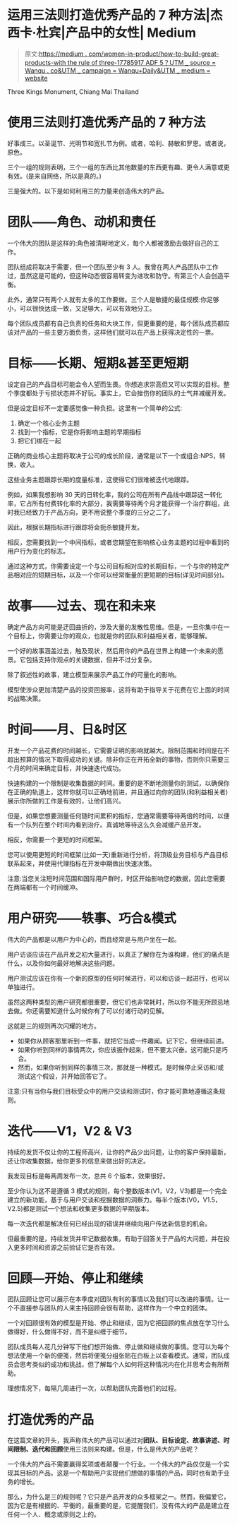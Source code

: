 # 运用三法则打造优秀产品的 7 种方法|杰西卡·杜宾|产品中的女性| Medium

> 原文:[https://medium . com/women-in-product/how-to-build-great-products-with the rule of three-17785917 ADF 5？UTM _ source = Wanqu . co&UTM _ campaign = Wanqu+Daily&UTM _ medium = website](https://medium.com/women-in-product/how-to-build-great-products-with-the-rule-of-threes-17785917adf5?utm_source=wanqu.co&utm_campaign=Wanqu+Daily&utm_medium=website)



Three Kings Monument, Chiang Mai Thailand



# 使用三法则打造优秀产品的 7 种方法

好事成三。以圣诞节、光明节和宽扎节为例。或者，哈利、赫敏和罗恩。或者说，原色。

三个一组的规则表明，三个一组的东西比其他数量的东西更有趣、更令人满意或更有效。(是来自网络，所以是真的。)

三是强大的。以下是如何利用三的力量来创造伟大的产品。

# 团队——角色、动机和责任

一个伟大的团队是这样的:角色被清晰地定义，每个人都被激励去做好自己的工作。

团队组成将取决于需要，但一个团队至少有 3 人。我曾在两人产品团队中工作过，虽然这是可能的，但这种动态很容易转变为进攻和防守。有第三个人会创造平衡。

此外，通常只有两个人就有太多的工作要做。三个人是敏捷的最佳规模:你足够小，可以很快达成一致，又足够大，可以有效地分工。

每个团队成员都有自己负责的任务和大块工作，但更重要的是，每个团队成员都应该对产品的一些主要方面负责，这样他们就可以在产品上获得决定性的一票。

# **目标——长期、短期&甚至更短期**

设定自己的产品目标可能会令人望而生畏。你想追求崇高但又可以实现的目标。整个季度都处于亏损状态并不好玩。事实上，它会挫伤你的团队的士气并减缓开发。

但是设定目标不一定要感觉像一种负担。这里有一个简单的公式:

1.  确定一个核心业务主题
2.  找到一个指标，它是你将影响主题的早期指标
3.  把它们绑在一起

正确的商业核心主题将取决于公司的成长阶段，通常是以下一个或组合:NPS，转换，收入。

这些业务主题跟踪长期的度量标准，这使得它们很难被迭代地跟踪。

例如，如果我想影响 30 天的日转化率，我的公司在所有产品线中跟踪这一转化率，它占所有付费转化率的大部分，我需要等待两个月才能获得一个治疗群组，此时我已经致力于产品方向，更不用说整个季度的三分之二了。

因此，根据长期指标进行跟踪将会扼杀敏捷开发。

相反，您需要找到一个中间指标，或者您期望在影响核心业务主题的过程中看到的用户行为变化的标志。

通过这种方式，你需要设定一个与公司目标相对应的长期目标，一个与你的特定产品相对应的短期目标，以及一个你可以经常衡量的更短期的目标(详见时间部分)。

# 故事——过去、现在和未来

确定产品方向可能是迂回曲折的，涉及大量的发散性思维。但是，一旦你集中在一个目标上，你需要让你的观众，也就是你的团队和利益相关者，能够理解。

一个好的故事涵盖过去，触及现状，然后用你的产品在世界上构建一个未来的愿景。它包括支持你观点的关键数据，但并不过分复杂。

除了叙述性的故事，建立模型来展示产品工作的可量化的影响。

模型使涉众更加清楚产品的投资回报率，这将有助于指导关于花费在它上面的时间的战略决策。

# **时间——月、日&时区**

开发一个产品花费的时间越长，它需要证明的影响就越大。限制范围和时间是在不超出预算的情况下取得成功的关键。除非你正在开拓全新的事物，否则你只需要三个月的时间来确定目标，并快速迭代成功。

快速构建的一个限制是收集数据的时间。重要的是不断地测量你的测试，以确保你在正确的轨道上，这样你就可以正确地前进，并且通过向你的团队(和利益相关者)展示你所做的工作是有效的，让他们高兴。

但是，如果您想要测量任何随时间累积的指标，您通常需要等待两倍的时间，以便有一个队列在整个时间内看到治疗。真诚地等待这么久会减缓产品开发。

相反，你需要一个更短的时间框架。

您可以使用更短的时间框架(比如一天)重新进行分析，将顶级业务目标与产品目标联系起来，并使用代理指标在开发中期做出快速决策。

注意:当您关注短时间范围和国际用户群时，时区开始影响您的数据，因此您需要在两端都有一个时间缓冲。

# **用户研究——轶事、巧合&模式**

伟大的产品都是以用户为中心的，而且经常是与用户坐在一起。

用户访谈应该在产品开发之初大量进行，以真正了解你在为谁构建，他们的痛点是什么，以及你如何最好地解决这些问题。

用户测试应该在你有一个新的原型的任何时候进行，可以和访谈一起进行，也可以单独进行。

虽然这两种类型的用户研究都很重要，但它们也非常耗时，所以你不能无所顾忌地去做。你还需要知道什么时候你有了可以付诸行动的见解。

这就是三的规则再次闪耀的地方。

*   如果你从顾客那里听到一件事，就把它当成一件趣闻。记下它，但继续前进。
*   如果你听到同样的事情两次，你应该振作起来，但不要太兴奋。这可能只是巧合。
*   然而，如果你听到同样的事情三次，那就是一种模式。是时候停止采访和/或测试这个假设，并开始回答它了。

注意:只有当你与我们目标受众中的用户交谈和测试时，你才能可靠地遵循这条规则。

# **迭代——V1，V2 & V3**

持续的发货不仅让你的工程师高兴，让你的产品少出问题，让你的客户保持最新，还让你收集数据，给你更多的信息来做出好的决定。

我发现目标是每两周发布一次，总共 6 个版本，效果很好。

至少你认为这不是遵循 3 模式的规则，每个整数版本(V1，V2，V3)都是一个完全建立的新功能，基于与用户交谈和挖掘数据的洞察力。每半个版本(V0，V1.5，V2.5)都是测试一个想法和收集更多数据的早期版本。

每一次迭代都是解决任何已经出现的错误并继续向用户传达新信息的机会。

但最重要的是，持续发货并牢记数据收集，有助于回答关于产品的大问题，并在投入更多时间和资源之前验证它是否有效。

# 回顾—开始、停止和继续

团队回顾让您可以展示在本季度对团队有利的事情以及我们可以改进的事情。让一个不直接参与团队的人来主持回顾会很有帮助，这样作为一个中立的团体。

一个对回顾很有效的模型是开始、停止和继续，因为它把回顾的焦点放在学习什么做得好，什么做得不好，而不是纠缠于细节。

团队成员每人花几分钟写下他们想开始做、停止做和继续做的事情。您可以为每个想法使用一个新的便笺，然后将便笺分组张贴在白板上以查看模式。通常，团队成员会思考类似的成功和挑战，但了解每个人如何将这种情况内在化并思考会有所帮助。

理想情况下，每隔几周进行一次，以帮助团队完善他们的过程。

# 打造优秀的产品

在这篇文章的开头，我声称伟大的产品可以通过对**团队、目标设定、故事讲述、时间限制、迭代和回顾**使用三法则来构建。但是，什么是伟大的产品呢？

一个伟大的产品不需要赢得奖项或者颠覆一个行业。一个伟大的产品仅仅是一个实现其目标的产品。这是一个帮助用户实现他们想做的事情的产品，同时也有助于业务的增长。

那么，为什么是三的规则呢？它只是产品开发的众多框架之一。然而，我偏爱它，因为它是有根据的、平衡的，最重要的是，它提醒我们，没有伟大的产品是建立在任何一个人、概念或原则之上的。